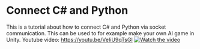 # Connect C# and Python
This is a tutorial about how to connect C# and Python via socket communication. This can be used to for example make your own AI game in Unity. Youtube video: https://youtu.be/VeIiU9qTsGI
[![Watch the video](https://img.youtube.com/vi/VeIiU9qTsGI/maxresdefault.jpg)](https://youtu.be/VeIiU9qTsGI)
